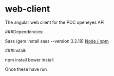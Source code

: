 web-client
===============

The angular web client for the POC openeyes API

###Dependencies:

Sass (gem install sass --version 3.2.18)
[Node / npm](http://nodejs.org/download/)

###Install:

npm install
bower install

Once these have run 